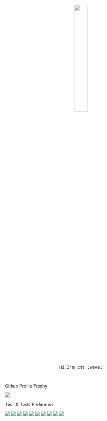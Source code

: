 
<p align="center">
  <img src="https://cht527.oss-cn-shanghai.aliyuncs.com/githubgif.gif" width="30%">
  <br><br>
  <samp>
    Hi,I'm cht :wave:
  </samp>
</p>

<br>

Github Profile Trophy

<img src="https://github-profile-trophy.vercel.app/?username=cht527&theme=onedark&row=1&column=7&no-bg=true&margin-w=30&margin-h=15&no-frame=true" />


Tech & Tools Preference

<img src = "https://img.shields.io/badge/-HTML5-E34F26?style=flat&logo=html5&logoColor=white"> <img src = "https://img.shields.io/badge/-CSS3-1572B6?style=flat&logo=css3&logoColor=white"> <img src="https://img.shields.io/badge/-JavaScript-eed718?style=flat&logo=javascript&logoColor=ffffff"> <img src="https://img.shields.io/badge/-React-000000?style=flat&logo=react&logoColor=00c8ff"> <img src="https://img.shields.io/badge/-Progressive Web Apps-5A0FC8?style=flat"> <img src="https://img.shields.io/badge/-GraphQL-e535ab?style=flat&logo=graphql&logoColor=FFFFFF"> <img src="https://img.shields.io/badge/-MySQL-F29111?style=flat&logo=mysql&logoColor=FFFFFF"> <img src="https://img.shields.io/badge/-Express.js-787878?style=flat"> <img src="https://img.shields.io/badge/-Node.js-3C873A?style=flat&logo=Node.js&logoColor=white"> <img src="https://img.shields.io/badge/-Python-black?style=flat&logo=python&logoColor=white"> 
